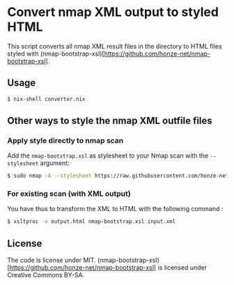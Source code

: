 # Convert nmap XML output to styled HTML

This script converts all nmap XML result files in the directory to HTML
files styled with (nmap-bootstrap-xsl)[https://github.com/honze-net/nmap-bootstrap-xsl].

## Usage

```bash
$ nix-shell converter.nix
```

## Other ways to style the nmap XML outfile files

### Apply style directly to nmap scan

Add the `nmap-bootstrap.xsl` as stylesheet to your Nmap scan with the ``--stylesheet`` argument:

```bash
$ sudo nmap -A --stylesheet https://raw.githubusercontent.com/honze-net/nmap-bootstrap-xsl/master/nmap-bootstrap.xsl localhost
```

### For existing scan (with XML output)

You have thus to transform the XML to HTML with the following command :

```bash
$ xsltproc -o output.html nmap-bootstrap.xsl input.xml
```

## License

The code ìs license under MIT. (nmap-bootstrap-xsl)[https://github.com/honze-net/nmap-bootstrap-xsl] 
is licensed under Creative Commons BY-SA.
